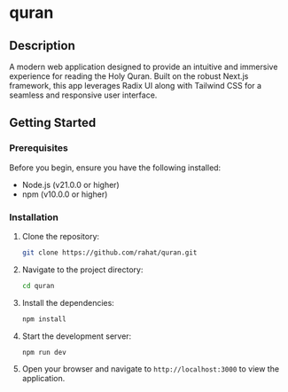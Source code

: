 # quran

## Description

A modern web application designed to provide an intuitive and immersive experience for reading the Holy Quran. Built on the robust Next.js framework, this app leverages Radix UI along with Tailwind CSS for a seamless and responsive user interface.

## Getting Started

### Prerequisites

Before you begin, ensure you have the following installed:

- Node.js (v21.0.0 or higher)
- npm (v10.0.0 or higher)

### Installation

1. Clone the repository:
   ```sh
   git clone https://github.com/rahat/quran.git
   ```
2. Navigate to the project directory:
   ```sh
   cd quran
   ```
3. Install the dependencies:
   ```sh
   npm install
   ```
4. Start the development server:
   ```sh
   npm run dev
   ```
5. Open your browser and navigate to `http://localhost:3000` to view the application.
